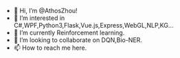 - 👋 Hi, I’m @AthosZhou!
- 👀 I’m interested in C#,WPF,Python3,Flask,Vue.js,Express,WebGL,NLP,KG...
- 🌱 I’m currently Reinforcement learning.
- 💞️ I’m looking to collaborate on DQN,Bio-NER.
- 📫 How to reach me here.

<!---
AthosZhou/AthosZhou is a ✨ special ✨ repository because its `README.md` (this file) appears on your GitHub profile.
You can click the Preview link to take a look at your changes.
--->
